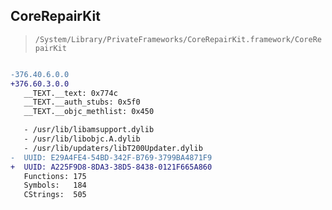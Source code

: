 ## CoreRepairKit

> `/System/Library/PrivateFrameworks/CoreRepairKit.framework/CoreRepairKit`

```diff

-376.40.6.0.0
+376.60.3.0.0
   __TEXT.__text: 0x774c
   __TEXT.__auth_stubs: 0x5f0
   __TEXT.__objc_methlist: 0x450

   - /usr/lib/libamsupport.dylib
   - /usr/lib/libobjc.A.dylib
   - /usr/lib/updaters/libT200Updater.dylib
-  UUID: E29A4FE4-54BD-342F-B769-3799BA4871F9
+  UUID: A225F9D8-8DA3-38D5-8438-0121F665A860
   Functions: 175
   Symbols:   184
   CStrings:  505

```
